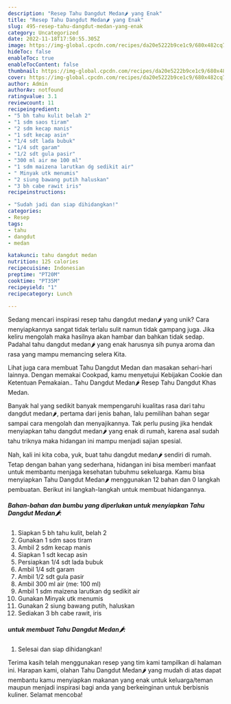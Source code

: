 ```yaml
---
description: "Resep Tahu Dangdut Medan🌶️ yang Enak"
title: "Resep Tahu Dangdut Medan🌶️ yang Enak"
slug: 495-resep-tahu-dangdut-medan-yang-enak
category: Uncategorized
date: 2022-11-18T17:50:55.305Z
image: https://img-global.cpcdn.com/recipes/da20e5222b9ce1c9/680x482cq70/tahu-dangdut-medan-foto-resep-utama.jpg
hideToc: false
enableToc: true
enableTocContent: false
thumbnail: https://img-global.cpcdn.com/recipes/da20e5222b9ce1c9/680x482cq70/tahu-dangdut-medan-foto-resep-utama.jpg
cover: https://img-global.cpcdn.com/recipes/da20e5222b9ce1c9/680x482cq70/tahu-dangdut-medan-foto-resep-utama.jpg
author: Admin
authorAv: notfound
ratingvalue: 3.1
reviewcount: 11
recipeingredient:
- "5 bh tahu kulit belah 2"
- "1 sdm saos tiram"
- "2 sdm kecap manis"
- "1 sdt kecap asin"
- "1/4 sdt lada bubuk"
- "1/4 sdt garam"
- "1/2 sdt gula pasir"
- "300 ml air me 100 ml"
- "1 sdm maizena larutkan dg sedikit air"
- " Minyak utk menumis"
- "2 siung bawang putih haluskan"
- "3 bh cabe rawit iris"
recipeinstructions:

- "Sudah jadi dan siap dihidangkan!"
categories:
- Resep
tags:
- tahu
- dangdut
- medan

katakunci: tahu dangdut medan 
nutrition: 125 calories
recipecuisine: Indonesian
preptime: "PT20M"
cooktime: "PT35M"
recipeyield: "1"
recipecategory: Lunch

---
```





Sedang mencari inspirasi resep tahu dangdut medan🌶️ yang unik? Cara menyiapkannya sangat tidak terlalu sulit namun tidak gampang juga. Jika keliru mengolah maka hasilnya akan hambar dan bahkan tidak sedap. Padahal tahu dangdut medan🌶️ yang enak harusnya sih punya aroma dan rasa yang mampu memancing selera Kita.





Lihat juga cara membuat Tahu Dangdut Medan dan masakan sehari-hari lainnya. Dengan memakai Cookpad, kamu menyetujui Kebijakan Cookie dan Ketentuan Pemakaian.. Tahu Dangdut Medan🌶️ Resep Tahu Dangdut Khas Medan.

Banyak hal yang sedikit banyak mempengaruhi kualitas rasa dari tahu dangdut medan🌶️, pertama dari jenis bahan, lalu pemilihan bahan segar sampai cara mengolah dan menyajikannya. Tak perlu pusing jika hendak menyiapkan tahu dangdut medan🌶️ yang enak di rumah, karena asal sudah tahu triknya maka hidangan ini mampu menjadi sajian spesial.






Nah, kali ini kita coba, yuk, buat tahu dangdut medan🌶️ sendiri di rumah. Tetap dengan bahan yang sederhana, hidangan ini bisa memberi manfaat untuk membantu menjaga kesehatan tubuhmu sekeluarga. Kamu bisa menyiapkan Tahu Dangdut Medan🌶️ menggunakan 12 bahan dan 0 langkah pembuatan. Berikut ini langkah-langkah untuk membuat hidangannya.

<!--inarticleads1-->

##### Bahan-bahan dan bumbu yang diperlukan untuk menyiapkan Tahu Dangdut Medan🌶️:

1. Siapkan 5 bh tahu kulit, belah 2
1. Gunakan 1 sdm saos tiram
1. Ambil 2 sdm kecap manis
1. Siapkan 1 sdt kecap asin
1. Persiapkan 1/4 sdt lada bubuk
1. Ambil 1/4 sdt garam
1. Ambil 1/2 sdt gula pasir
1. Ambil 300 ml air (me: 100 ml)
1. Ambil 1 sdm maizena larutkan dg sedikit air
1. Gunakan  Minyak utk menumis
1. Gunakan 2 siung bawang putih, haluskan
1. Sediakan 3 bh cabe rawit, iris




<!--inarticleads2-->

#####  untuk membuat Tahu Dangdut Medan🌶️:


1. Selesai dan siap dihidangkan!



Terima kasih telah menggunakan resep yang tim kami tampilkan di halaman ini. Harapan kami, olahan Tahu Dangdut Medan🌶️ yang mudah di atas dapat membantu kamu menyiapkan makanan yang enak untuk keluarga/teman maupun menjadi inspirasi bagi anda yang berkeinginan untuk berbisnis kuliner. Selamat mencoba!
